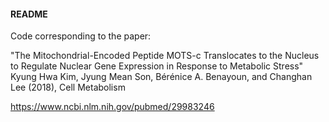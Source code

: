 ####  README  ####

Code corresponding to the paper:

"The Mitochondrial-Encoded Peptide MOTS-c Translocates to the Nucleus to Regulate Nuclear Gene Expression in Response to Metabolic Stress"
Kyung Hwa Kim, Jyung Mean Son, Bérénice A. Benayoun, and Changhan Lee (2018), Cell Metabolism

https://www.ncbi.nlm.nih.gov/pubmed/29983246
